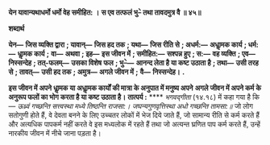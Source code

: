**येन यावान्यथाधर्मो धर्मो वेह समीहित: ।** **स एव तत्फलं भु–े तथा तावदमुत्र वै ॥ ४५॥** 

**शब्दार्थ** 

**येन—** **जिस व्यक्ति द्वारा** **; यावान्—** **जिस हद तक** **; यथा—** **जिस रीति से** **; अधर्म:—** **अधाॢमक कार्य** **; धर्म:—** **धाॢमक कार्य** **;** **वा—** **अथवा** **; इह—** **इस जीवन में** **; समीहित:—** **सश्पन्न हुए** **; स:—** **वह व्यक्ति** **; एव—** **निस्सन्देह** **; तत्-फलम्—** **उसका विशेष** **फल** **; भु–े—** **आनन्द लेता है या कष्ट उठाता है** **; तथा—** **उसी तरह से** **; तावत्—** **उसी हद तक** **; अमुत्र—** **अगले जीवन में** **;** **वै—** **निस्सन्देह।** **.** 

**इस जीवन में अपने धाॢमक या अधाॢमक कार्यों की मात्रा के अनुपात में मनुष्य अपने** **अगले जीवन में अपने कर्म के अनुरूप फलों का भोग करता है या कष्ट उठाता है।** **तात्पर्य :** **** *भगवद्गीता* (१४.१८) में कहा गया है कि— *ऊध्र्वं गच्छन्ति सत्त्वस्था मध्ये तिष्ठन्ति राजसा:।* *जघन्यगुणवृत्तिस्था अधो गच्छन्ति तामसा:॥* जो लोग सतोगुणी होते हैं, वे देवता बनने के लिए उच्चतर लोकों में भेज दिये जाते हैं, जो सामान्य रीति से कर्म करते हैं और अत्यधिक पापकर्म नहीं करते वे इस मध्यलोक में रहते हैं तथा जो अत्यन्त घ्रणित पाप कर्म करते हैं, उन्हें नारकीय जीवन में नीचे जाना पड़ता है।  